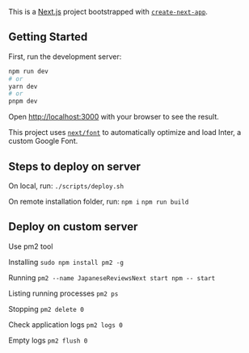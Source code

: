 This is a [Next.js](https://nextjs.org/) project bootstrapped with [`create-next-app`](https://github.com/vercel/next.js/tree/canary/packages/create-next-app).

## Getting Started

First, run the development server:

```bash
npm run dev
# or
yarn dev
# or
pnpm dev
```

Open [http://localhost:3000](http://localhost:3000) with your browser to see the result.

This project uses [`next/font`](https://nextjs.org/docs/basic-features/font-optimization) to automatically optimize and load Inter, a custom Google Font.

## Steps to deploy on server
On local, run:
```./scripts/deploy.sh```

On remote installation folder, run:
```npm i```
```npm run build```

## Deploy on custom server 
Use pm2 tool

Installing
```sudo npm install pm2 -g```

Running
```pm2 --name JapaneseReviewsNext start npm -- start```

Listing running processes
```pm2 ps```

Stopping
```pm2 delete 0```

Check application logs
```pm2 logs 0```

Empty logs
```pm2 flush 0```
